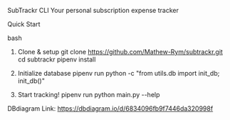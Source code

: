 SubTrackr CLI 
Your personal subscription expense tracker


Quick Start

bash
1. Clone & setup
git clone https://github.com/Mathew-Rym/subtrackr.git
cd subtrackr
pipenv install

2. Initialize database
pipenv run python -c "from utils.db import init_db; init_db()"

3. Start tracking!
pipenv run python main.py --help


DBdiagram Link: https://dbdiagram.io/d/6834096fb9f7446da320998f

